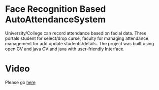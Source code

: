 # Face Recognition Based AutoAttendanceSystem
University/College can record attendance based on facial data. Three portals student for select/drop curse, faculty for managing attendance. management for add update students/details. The project was built using open CV and java CV and java with user-friendly Interface.


# Video
Please go [here](https://www.youtube.com/watch?v=DJl4Gl_9kTM)

